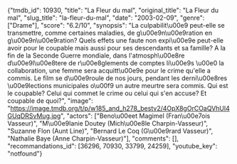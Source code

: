 {"tmdb_id": 10930, "title": "La Fleur du mal", "original_title": "La Fleur du mal", "slug_title": "la-fleur-du-mal", "date": "2003-02-09", "genre": ["Drame"], "score": "6.2/10", "synopsis": "La culpabilit\u00e9 peut-elle se transmettre, comme certaines maladies, de g\u00e9n\u00e9ration en g\u00e9n\u00e9ration? Quels effets une faute non expi\u00e9e peut-elle avoir pour le coupable mais aussi pour ses descendants et sa famille? A la fin de la Seconde Guerre mondiale, dans l'atmosph\u00e8re d\u00e9l\u00e8tere de r\u00e8glements de comptes li\u00e9s \u00e0 la collaboration, une femme sera acquitt\u00e9e pour le crime qu'elle a commis. Le film se d\u00e9roule de nos jours, pendant les derni\u00e8res \u00e9lections municipales o\u00f9 un autre meurtre sera commis. Qui est le coupable? Celui qui commet le crime ou celui qui s'en accuse? Et coupable de quoi?", "image": "https://image.tmdb.org/t/p/w185_and_h278_bestv2/4OpX8gOrCOaQVhUl4GUqDRSvMug.jpg", "actors": ["Beno\u00eet Magimel (Fran\u00e7ois Vasseur)", "M\u00e9lanie Doutey (Mich\u00e8le Charpin-Vasseur)", "Suzanne Flon (Aunt Line)", "Bernard Le Coq (G\u00e9rard Vasseur)", "Nathalie Baye (Anne Charpin-Vasseur)"], "comments": [], "recommandations_id": [36296, 70930, 33799, 24259], "youtube_key": "notfound"}